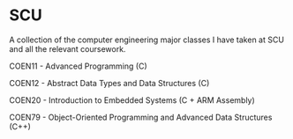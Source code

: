 # SCU
A collection of the computer engineering major classes I have taken at SCU and all the relevant coursework.

COEN11 - Advanced Programming (C)

COEN12 - Abstract Data Types and Data Structures (C)

COEN20 - Introduction to Embedded Systems (C + ARM Assembly)

COEN79 - Object-Oriented Programming and Advanced Data Structures (C++)
